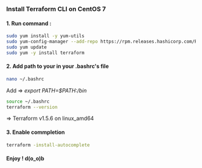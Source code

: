 ### Install Terraform CLI on CentOS 7

#### 1. Run command :
```sh
sudo yum install -y yum-utils
sudo yum-config-manager --add-repo https://rpm.releases.hashicorp.com/RHEL/hashicorp.repo
sudo yum update
sudo yum -y install terraform
```
#### 2. Add path to your in your .bashrc's file
```sh
nano ~/.bashrc
```
Add => _export PATH=$PATH:/bin_

```sh
source ~/.bashrc
terraform --version
```
=> Terraform v1.5.6
on linux_amd64

#### 3. Enable commpletion
```sh
terraform -install-autocomplete
```

#### Enjoy ! d(o_o)b

